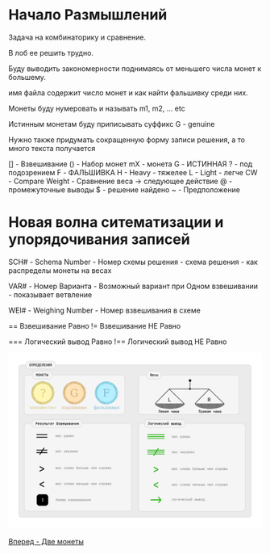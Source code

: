 Начало Размышлений
==================

Задача на комбинаторику и сравнение.

В лоб ее решить трудно.

Буду выводить закономерности поднимаясь от меньшего числа монет к большему.

имя файла содержит число монет и как найти фальшивку среди них.

Монеты буду нумеровать и называть m1, m2, ... etc

Истинным монетам буду приписывать суффикс G - genuine

Нужно также придумать сокращенную форму записи решения, а то много текста получается

[] - Взвешивание
() - Набор монет
mX - монета
G - ИСТИННАЯ
? - под подозрением
F - ФАЛЬШИВКА
H - Heavy - тяжелее
L - Light - легче
CW - Compare Weight - Сравнение веса
-> следующее действие
@ - промежуточные выводы
$ - решение найдено
~ - Предположение

Новая волна ситематизации и упорядочивания записей
==================================================

SCH# - Schema Number - Номер схемы решения - схема решения - как распределы монеты на весах

VAR# - Номер Варианта - Возможный вариант при Одном взвешивании - показывает ветвление

WEI# - Weighing Number - Номер взвешивания в схеме

== Взвешивание Равно
!= Взвешивание НЕ Равно

=== Логический вывод Равно
!== Логический вывод НЕ Равно

![Определения](images/000-definitions.png)

[Вперед - Две монеты](02-coins.md "02-coins.md")
